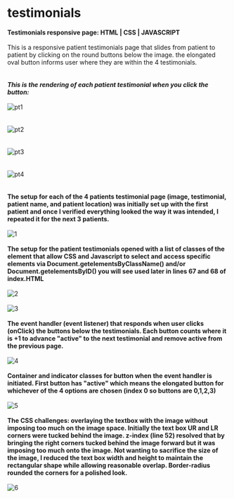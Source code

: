 # testimonials
**Testimonials responsive page:  HTML | CSS | JAVASCRIPT**
\
\
This is a responsive patient testimonials page that slides from patient to patient by clicking on the round buttons 
below the image. the elongated oval button informs user where they are within the 4 testimonials. 
\
\
\
***This is the rendering of each patient testimonial when you click the button:*** 
\
\
![pt1](https://github.com/JCPTrevillian/testimonials/assets/95890754/076cab5c-ef46-4eaa-9eda-24c906250a1c)
\
\
\
![pt2](https://github.com/JCPTrevillian/testimonials/assets/95890754/bbe45a18-cf57-410f-b213-030dfccd91b8)
\
\
\
![pt3](https://github.com/JCPTrevillian/testimonials/assets/95890754/8e682ebf-be94-4909-bede-0786c9c7531d)
\
\
\
![pt4](https://github.com/JCPTrevillian/testimonials/assets/95890754/8622a983-e597-479f-b06f-8157abd44a9e)
\
\
\
**The setup for each of the 4 patients testimonial page (image, testimonial, patient name, and patient location) was initially set up
with the first patient and once I verified everything looked the way it was intended, I repeated it for the next 
3 patients.** 
\
\
![1](https://github.com/JCPTrevillian/testimonials/assets/95890754/c87dc46c-9be7-47ac-923a-2b5e262c50fd)
\
\
**The setup for the patient testimonials opened with a list of classes of the element that allow CSS and Javascript to select 
and access specific elements via Document.getelementsByClassName() and/or Document.getelementsByID() you will see used later in 
lines 67 and 68 of index.HTML**
\
\
![2](https://github.com/JCPTrevillian/testimonials/assets/95890754/afa4f86a-df2d-42d6-a478-76f634c4142e)
\
\
![3](https://github.com/JCPTrevillian/testimonials/assets/95890754/db993531-a316-4793-9dfd-20adea74cd6c)
\
\
**The event handler (event listener) that responds when user clicks (onClick) the buttons below the testimonials. Each button counts where it is +1
to advance "active" to the next testimonial and remove active from the previous page.**
\
\
![4](https://github.com/JCPTrevillian/testimonials/assets/95890754/d91f3f6f-389f-4556-b983-3d89973cbcd7)
\
\
**Container and indicator classes for button when the event handler is initiated. First button has "active" which means the elongated button for whichever of the 4 options are chosen (index 0 so buttons are 0,1,2,3)** 
\
\
![5](https://github.com/JCPTrevillian/testimonials/assets/95890754/b3a8b343-42c0-4fcb-8aa1-806847a63f5e)
\
\
**The CSS challenges: overlaying the textbox with the image without imposing too much on the image space. Initially the text box UR and LR corners were tucked behind the image. z-index (line 52) resolved that by bringing the right corners tucked behind the image forward but it was imposing too much onto the image. Not wanting to sacrifice the size of the image, I reduced the text box width and height to maintain the rectangular shape while allowing reasonable overlap. Border-radius rounded the corners for a polished look.** 
\
\
![6](https://github.com/JCPTrevillian/testimonials/assets/95890754/1ff95dae-084e-4b30-95d6-3e14ece71328)

